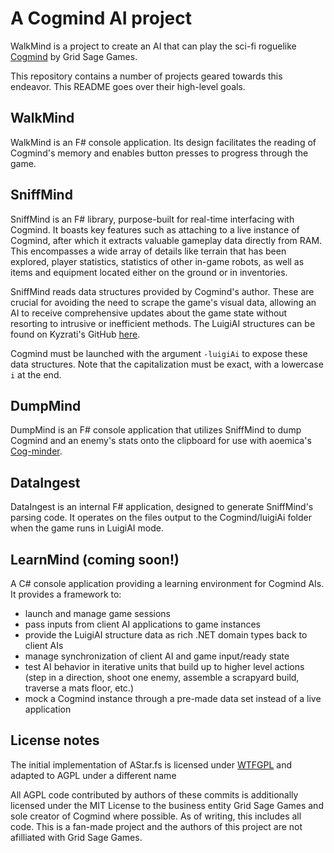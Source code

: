 # A Cogmind AI project

WalkMind is a project to create an AI that can play the sci-fi roguelike [Cogmind](https://gridsagegames.com/cogmind) by Grid Sage Games.

This repository contains a number of projects geared towards this endeavor. This README goes over their high-level goals.

## WalkMind

WalkMind is an F# console application. Its design facilitates the reading of Cogmind's memory and enables button presses to progress through the game.

## SniffMind

SniffMind is an F# library, purpose-built for real-time interfacing with Cogmind. It boasts key features such as attaching to a live instance of Cogmind, after which it extracts valuable gameplay data directly from RAM. This encompasses a wide array of details like terrain that has been explored, player statistics, statistics of other in-game robots, as well as items and equipment located either on the ground or in inventories.

SniffMind reads data structures provided by Cogmind's author. These are crucial for avoiding the need to scrape the game's visual data, allowing an AI to receive comprehensive updates about the game state without resorting to intrusive or inefficient methods. The LuigiAI structures can be found on Kyzrati's GitHub [here](https://github.com/Kyzrati/luigiai/tree/main).

Cogmind must be launched with the argument `-luigiAi` to expose these data structures. Note that the capitalization must be exact, with a lowercase `i` at the end.

## DumpMind

DumpMind is an F# console application that utilizes SniffMind to dump Cogmind and an enemy's stats onto the clipboard for use with aoemica's [Cog-minder](https://noemica.github.io/cog-minder/simulator.html).

## DataIngest

DataIngest is an internal F# application, designed to generate SniffMind's parsing code. It operates on the files output to the Cogmind/luigiAi folder when the game runs in LuigiAI mode.

## LearnMind (coming soon!)

A C# console application providing a learning environment for Cogmind AIs. It provides a framework to:
- launch and manage game sessions
- pass inputs from client AI applications to game instances
- provide the LuigiAI structure data as rich .NET domain types back to client AIs
- manage synchronization of client AI and game input/ready state
- test AI behavior in iterative units that build up to higher level actions (step in a direction, shoot one enemy, assemble a scrapyard build, traverse a mats floor, etc.)
- mock a Cogmind instance through a pre-made data set instead of a live application

## License notes

The initial implementation of AStar.fs is licensed under [WTFGPL](http://www.wtfpl.net/txt/copying/) and adapted to AGPL under a different name

All AGPL code contributed by authors of these commits is additionally licensed under the MIT License to the business entity Grid Sage Games and sole creator of Cogmind where possible. As of writing, this includes all code. This is a fan-made project and the authors of this project are not afilliated with Grid Sage Games.
